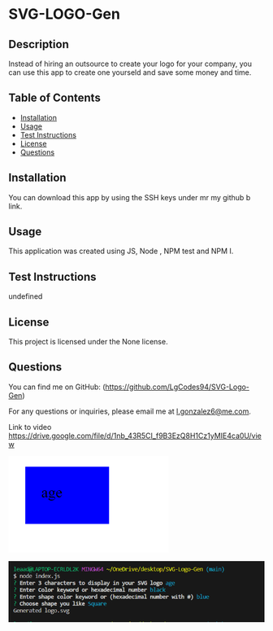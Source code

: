 
  # SVG-LOGO-Gen  
  
  ## Description
  Instead of hiring an outsource to create your logo for your company, you can use this app to create one yourseld and save some money and time.
  
  ## Table of Contents
  - [Installation](#installation)
  - [Usage](#usage)
  - [Test Instructions](#test-instructions)
  - [License](#license)
  - [Questions](#questions)
  
  ## Installation
  You can download this app by using the SSH keys under mr my github b link.
  
  ## Usage
  This application was created using JS, Node , NPM test and NPM I.
  
  ## Test Instructions
  undefined
  
  ## License
  This project is licensed under the None license.
  
  ## Questions
  You can find me on GitHub: (https://github.com/LgCodes94/SVG-Logo-Gen)
  
  For any questions or inquiries, please email me at l.gonzalez6@me.com.
  
  Link to video https://drive.google.com/file/d/1nb_43R5CI_f9B3EzQ8H1Cz1yMIE4ca0U/view

  ![SVG Logo](<Screenshot 2023-12-01 181150.png>)

  ![Terminal code](<Screenshot 2023-12-01 181116.png>)